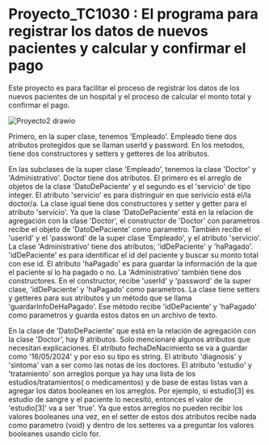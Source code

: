 # Proyecto_TC1030 : El programa para registrar los datos de nuevos pacientes y calcular y confirmar el pago

Este proyecto es para facilitar el proceso de registrar los datos de los nuevos pacientes de un hospital y el proceso de calcular el monto total y confirmar el pago.

![Proyecto2 drawio](https://github.com/DongjuMun/Proyecto_TC1030/assets/150094637/118aae5e-59a9-468f-9bfa-43455e69fc38)

Primero, en la super clase, tenemos 'Empleado'. Empleado tiene dos atributos protegidos que se llaman userId y password. En los metodos, tiene dos constructores y setters y getteres de los atributos. 

En las subclases de la super clase 'Empleado', tenemos la clase 'Doctor' y 'Administrativo'. Doctor tiene dos atributos. El primero es el arreglo de objetos de la clase 'DatoDePaciente' y el segundo es el 'servicio' de tipo integer. El atributo 'servicio' es para distringuir en que serivicio está el/la doctor/a. La clase igual tiene dos constructores y setter y getter para el atributo 'servicio'. Ya que la clase 'DatoDePaciente' está en la relacion de agregación con la clase 'Doctor', el constructor de 'Doctor' con parametros recibe el objeto de 'DatoDePaciente' como parametro. También recibe el 'userId' y el 'password' de la super clase 'Empleado', y el atributo 'servicio'. La clase 'Administrativo' tiene dos atributos; 'idDePaciente' y 'haPagado'. 'idDePaciente' es para identificar el id del paciente y buscar su monto total con ese id. El atributo 'haPagado' es para guardar la información de la que el paciente sí lo ha pagado o no. La 'Administrativo' también tiene dos constructores. En el constructor, recibe 'userId' y 'password' de la super clase, 'idDePaciente' y 'haPagado' como parametros. La clase tiene setters y getteres para sus atributos y un método que se llama 'guardarInfoDeHaPagado'. Ese método recibe 'idDePaciente' y 'haPagado' como parametros y guarda estos datos en un archivo de texto. 

En la clase de 'DatoDePaciente' que está en la relación de agregación con la clase 'Doctor', hay 9 atributos. Solo mencionaré algunos atributos que necesitan explicaciones. El atributo fechaDeNacimiento se va a guardar como '16/05/2024' y por eso su tipo es string. El atributo 'diagnosis' y 'sintoma' van a ser como las notas de los doctores. El atributo 'estudio' y 'tratamiento' son arreglos porque ya hay una lista de los estudios/tratamientos( o medicamentos) y de base de estas listas van a agregar los datos booleanes en los arreglos. Por ejemplo, si estudio[3] es estudio de sangre y el paciente lo necesitó, entonces el valor de 'estudio[3]' va a ser 'true'. Ya que estos arreglos no pueden recibir los valores booleanes una vez, en el setter de estos dos atributos recibe nada como parametro (void) y dentro de los setteres va a preguntar los valores booleanes usando ciclo for.  
